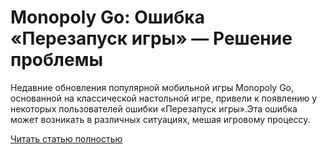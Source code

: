 # Monopoly Go: Ошибка «Перезапуск игры» — Решение проблемы



Недавние обновления популярной мобильной игры Monopoly Go, основанной на классической настольной игре, привели к появлению у некоторых пользователей ошибки «Перезапуск игры».Эта ошибка может возникать в различных ситуациях, мешая игровому процессу.

[Читать статью полностью](https://xyberbara.com/gaming/monopoly-go-error/)

